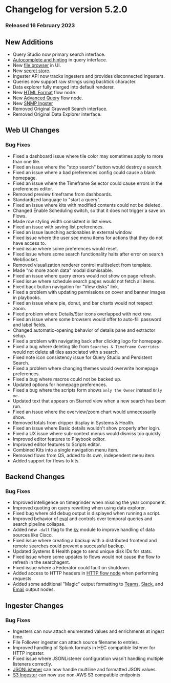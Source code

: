 # Changelog for version 5.2.0

### Released 16 February 2023

## New Additions

* Query Studio now primary search interface.
* [Autocomplete and hinting](/gui/queries/queries.html#query-studio-page) in query interface.
* New [file browser](/gui/files/files.html#user-files) in UI.
* New [secret store](/gui/secrets/secrets.html#secrets).
* Ingester API now tracks ingesters and provides disconnected ingesters.
* Queries now support raw strings using backtick character.
* Data explorer fully merged into default renderer.
* New [HTML Format](/flows/nodes/htmlformat.html) flow node.
* New [Advanced Query](/flows/nodes/runqueryadvanced.html) flow node.
* New [SNMP Ingster](/ingesters/snmp)
* Removed Original Gravwell Search interface.
* Removed Original Data Explorer interface.

## Web UI Changes

### Bug Fixes

* Fixed a dashboard issue where tile color may sometimes apply to more than one tile.
* Fixed an issue where the "stop search" button would destroy a search.
* Fixed an issue where a bad preferences config could cause a blank homepage.
* Fixed an issue where the Timeframe Selector could cause errors in the preferences editor.
* Removed preview timeframe from dashboards.
* Standardized language to "start a query".
* Fixed an issue where kits with modified contents could not be deleted.
* Changed Enable Scheduling switch, so that it does not trigger a save on Flows.
* Made row styling width consistent in list views.
* Fixed an issue with saving list preferences.
* Fixed an issue launching actionables in external window.
* Fixed issue where the user see menu items for actions that they do not have access to.
* Fixed issue where some preferences would reset.
* Fixed issue where some search functionality halts after error on search WebSocket.
* Removed visualization renderer control multiselect from template.
* Made "no more zoom data" modal dismissable.
* Fixed an issue where query errors would not show on page refresh.
* Fixed issue where schedule search pages would not fetch all items.
* Fixed back button navigation for "View disks" link.
* Fixed a problem with updating permissions on cover and banner images in playbooks.
* Fixed an issue where pie, donut, and bar charts would not respect zoom.
* Fixed problem where Details/Star icons overlapped with next row.
* Fixed an issue where some browsers would offer to auto-fill password and label fields.
* Changed automatic-opening behavior of details pane and extractor setup.
* Fixed a problem with navigating back after clicking logo for homepage.
* Fixed a bug where deleting tile from `Searches & Timeframe Overrides` would not delete all tiles associated with a search.
* Fixed note icon consistency issue for Query Studio and Persistent Search.
* Fixed a problem where changing themes would overwrite homepage preferences.
* Fixed a bug where macros could not be backed up.
* Updated options for homepage preferences.
* Fixed a bug where the scripts form shows `only the Owner` instead `Only me`.
* Updated text that appears on Starred view when a new search has been run.
* Fixed an issue where the overview/zoom chart would unnecessarily show.
* Removed totals from dripper display in Systems & Health.
* Fixed an issue where Basic details wouldn't show properly after login.
* Fixed a UX issue where sub-context menus would dismiss too quickly.
* Improved editor features to Playbook editor.
* Improved editor features to Scripts editor.
* Combined Kits into a single navigation menu item.
* Removed flows from QS, added to its own, independent menu item.
* Added support for flows to kits.

## Backend Changes

### Bug Fixes

* Improved intelligence on timegrinder when missing the year component.
* Improved quoting on query rewriting when using data explorer.
* Fixed bug where old debug output is displayed when running a script.
* Improved behavior of [eval](/search/eval/eval.html) and controls over temporal queries and search pipeline collapse.
* Added new `-dall` flag to the [kv](/search/kv/kv.html) module to improve handling of data sources like Cisco.
* Fixed issue where creating a backup with a distributed frontend and remote searches could prevent a successful backup.
* Updated Systems & Health page to send unique disk IDs for stats.
* Fixed issue where some updates to flows would not cause the flow to refresh in the searchagent.
* Fixed issue where a Federator could fault on shutdown.
* Added access to HTTP headers in [HTTP flow node](/flows/nodes/http.html) when performing requests.
* Added some additional "Magic" output formatting to [Teams](/flows/nodes/teams.html), [Slack](/flows/nodes/slackmessage.html), and [Email](/flows/nodes/email.html) output nodes.

## Ingester Changes

### Bug Fixes

* Ingesters can now attach enumerated values and enrichments at ingest time.
* File Follower ingester can attach source filename to entries.
* Improved handling of Splunk formats in HEC compatible listener for HTTP ingester.
* Fixed issue where JSONListener configuration wasn't handling multiple listeners correctly.
* [JSONListener](/ingesters/simple_relay.html#json-listeners) can now handle multiline and formatted JSON values.
* [S3 Ingester](/ingesters/s3) can now use non-AWS S3 compatible endpoints.
